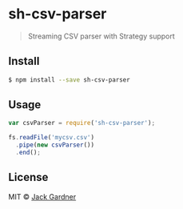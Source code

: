 # sh-csv-parser
> Streaming CSV parser with Strategy support


## Install

```sh
$ npm install --save sh-csv-parser
```


## Usage

```js
var csvParser = require('sh-csv-parser');

fs.readFile('mycsv.csv')
  .pipe(new csvParser())
  .end();
```

## License

MIT © [Jack Gardner]()


[npm-image]: https://badge.fury.io/js/csv-parser.svg
[npm-url]: https://npmjs.org/package/csv-parser
[travis-image]: https://travis-ci.org/jackgardner/csv-parser.svg?branch=master
[travis-url]: https://travis-ci.org/jackgardner/csv-parser
[daviddm-image]: https://david-dm.org/jackgardner/csv-parser.svg?theme=shields.io
[daviddm-url]: https://david-dm.org/jackgardner/csv-parser
